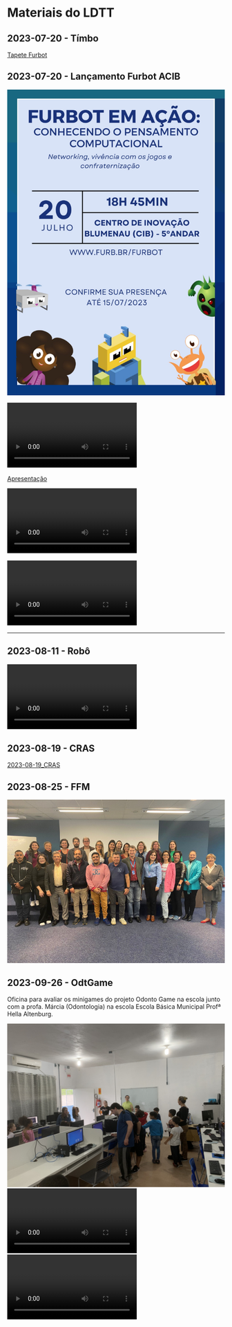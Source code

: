 # Materiais do LDTT

## 2023-07-20 - Tímbo

[Tapete Furbot](2023-07-14_Timbo.mov)  

## 2023-07-20 - Lançamento Furbot ACIB

![Evento](2023-07-20_evento.jpeg)  

<video src="2023-07-20_Video.mp4" controls title="Vídeo"></video>  

[Apresentação](2023-07-20_apresentacao.pdf)

<video src="2023-07-20_Instagram.mp4" controls title="2023-07-20_Instagram"></video>  

<video src="2023-07-20_NDTV.mp4" controls title="2023-07-20_NDTV"></video>  

----

## 2023-08-11 - Robô

<video src="2023-08-11_Robo.mp4" controls title="2023-08-11_Robo"></video>  

## 2023-08-19 - CRAS

[2023-08-19_CRAS](./2023-08-19_CRAS/ "2023-08-19_CRAS")  

## 2023-08-25 - FFM

![2023-08-25_FFM](2023-08-25_FFM.png)  

## 2023-09-26 - OdtGame

Oficina para avaliar os minigames do projeto Odonto Game na escola junto com a profa. Márcia (Odontologia) na escola Escola Básica Municipal Profª Hella Altenburg.  

![2023-09-26_OdtGame_a](2023-09-26_OdtGame_a.jpeg)  
<video src="2023-09-26_OdtGame_b.mp4" controls title="2023-09-26_OdtGame_b"></video>  
<video src="2023-09-26_OdtGame_c.mp4" controls title="2023-09-26_OdtGame_c"></video>  
